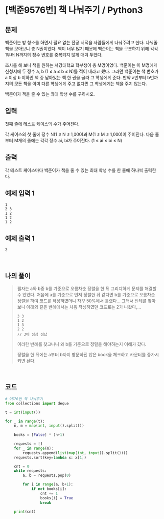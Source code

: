 # [백준9576번] 책 나눠주기 / Python3

## 문제

백준이는 방 청소를 하면서 필요 없는 전공 서적을 사람들에게 나눠주려고 한다. 나눠줄 책을 모아보니 총 N권이었다. 책이 너무 많기 때문에 백준이는 책을 구분하기 위해 각각 1부터 N까지의 정수 번호를 중복되지 않게 매겨 두었다.

조사를 해 보니 책을 원하는 서강대학교 학부생이 총 M명이었다. 백준이는 이 M명에게 신청서에 두 정수 a, b (1 ≤ a ≤ b ≤ N)를 적어 내라고 했다. 그러면 백준이는 책 번호가 a 이상 b 이하인 책 중 남아있는 책 한 권을 골라 그 학생에게 준다. 만약 a번부터 b번까지의 모든 책을 이미 다른 학생에게 주고 없다면 그 학생에게는 책을 주지 않는다.

백준이가 책을 줄 수 있는 최대 학생 수를 구하시오.

## 입력

첫째 줄에 테스트 케이스의 수가 주어진다.

각 케이스의 첫 줄에 정수 N(1 ≤ N ≤ 1,000)과 M(1 ≤ M ≤ 1,000)이 주어진다. 다음 줄부터 M개의 줄에는 각각 정수 ai, bi가 주어진다. (1 ≤ ai ≤ bi ≤ N)

## 출력

각 테스트 케이스마다 백준이가 책을 줄 수 있는 최대 학생 수를 한 줄에 하나씩 출력한다.

## 예제 입력 1

```
1
2 3
1 2
1 2
1 2
```

## 예제 출력 1

```
2
```

<br>

## 나의 풀이

> 필자는 a와 b중 b를 기준으로 오름차순 정렬을 한 뒤 그리디하게 문제를 해결할 수 있었다. 처음에 a를 기준으로 먼저 정렬한 뒤 같다면 b를 기준으로 오름차순 정렬을 하여 코드를 작성하였더니 자꾸 50%에서 틀렸다... 그래서 반례를 찾아보니 아래와 같은 반례에서는 처음 작성하였던 코드로는 2가 나왔다,...
>
> ```
> 3 3
> 1 2
> 1 3
> 2 2
> // 3이 정상 정답
> ```
>
> 이러한 반례를 찾고나니 왜 b를 기준으로 정렬을 해야하는지 이해가 갔다.
>
> 정렬을 한 뒤에는 a부터 b까지 방문하진 않은 book을 체크하고 카운터를 증가시키면 된다.

<br>

## 코드

```python
# 9576번 책 나눠주기
from collections import deque

t = int(input())

for _ in range(t):
    n, m = map(int, input().split())
    
    books = [False] * (n+1)

    requests = []
    for _ in range(m):
        requests.append(list(map(int, input().split())))
    requests.sort(key=lambda x: x[1])

    cnt = 0
    while requests:
        a, b = requests.pop(0)

        for i in range(a, b+1):
            if not books[i]:
                cnt += 1
                books[i] = True
                break
        
    print(cnt)

```




